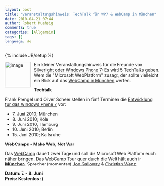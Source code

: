 ```yaml
---
layout: post
title: "Veranstaltungshinweis: TechTalk für WP7 & WebCamp in München"
date: 2010-04-21 07:44
author: Robert Muehsig
comments: true
categories: [Allgemein]
tags: []
language: de
---
```

{% include JB/setup %}
<p><a href="{{BASE_PATH}}/assets/wp-images-de/image946.png"><img style="border-right: 0px; border-top: 0px; margin: 0px 10px 0px 0px; border-left: 0px; border-bottom: 0px" height="83" alt="image" src="{{BASE_PATH}}/assets/wp-images-de/image_thumb131.png" width="84" align="left" border="0"></a> Ein kleiner Veranstaltungshinweis für die Freunde von <a href="http://www.microsoft.com/germany/msdn/techtalk/WindowsPhone7.mspx">Silverlight oder Windows Phone 7</a>: Es wird 5 TechTalks geben. Wem die "Microsoft WebPlatform" zusagt, der sollte vielleicht ein Blick auf das <a href="http://www.webcamps.ms/#munich_panel">WebCamp in München</a> werfen.</p><p><strong>Techtalk</strong></p> <p>Frank Prengel und Oliver Scheer stellen in fünf Terminen die <a href="http://www.microsoft.com/germany/msdn/techtalk/WindowsPhone7.mspx">Entwicklung für das Windows Phone 7</a> vor:</p> <ul> <li>7. Juni 2010; München</li> <li>8. Juni 2010; Köln</li> <li>9. Juni 2010; Hamburg</li> <li>10. Juni 2010; Berlin</li> <li>15. Juni 2010; Karlsruhe</li></ul> <p><strong>WebCamps - Make Web, Not War</strong></p> <p>Das <a href="http://www.webcamps.ms/">WebCamp</a> dauert zwei Tage und soll die Microsoft Web Platform euch näher bringen. Das WebCamp Tour quer durch die Welt hält auch in <a href="http://www.webcamps.ms/#munich_panel"><strong>München</strong></a>. Sprecher (momentan) <a href="http://webcampsms.cloudapp.net/Speaker/jongalloway">Jon Galloway</a> &amp; <a href="http://webcampsms.cloudapp.net/Speaker/christianwenz">Christian Wenz</a>.</p> <p><strong>Datum: 7. - 8. Juni<br>Preis: Kostenlos :)</strong></p>
